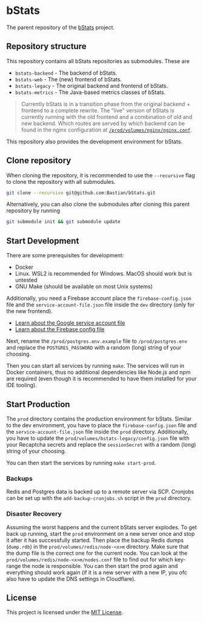 # bStats

The parent repository of the [bStats] project.

## Repository structure

This repository contains all bStats repositories as submodules. These are

- `bstats-backend` - The backend of bStats.
- `bstats-web` - The (new) frontend of bStats.
- `bstats-legacy` - The original backend and frontend of bStats.
- `bstats-metrics` - The Java-based metrics classes of bStats.

> Currently bStats is in a transition phase from the original backend + frontend
> to a complete rewrite. The "live" version of bStats is currently running with
> the old frontend and a combination of old and new backend. Which routes are
> served by which backend can be found in the nginx configuration at
> [`/prod/volumes/nginx/nginx.conf`](/prod/volumes/nginx/nginx.conf).

This repository also provides the development environment for bStats.

## Clone repository

When cloning the repository, it is recommended to use the `--recursive`
flag to clone the repository with all submodules.

```bash
git clone --recursive git@github.com:Bastian/bStats.git
```

Alternatively, you can also clone the submodules after cloning this parent
repository by running

```bash
git submodule init && git submodule update
```

## Start Development

There are some prerequisites for development:

- Docker
- Linux. WSL2 is recommended for Windows. MacOS should work but is untested
- GNU Make (should be available on most Unix systems)

Additionally, you need a Firebase account place the `firebase-config.json` file
and the `service-account-file.json` file inside the `dev` directory (only for
the new frontend).

- [Learn about the Google service account file]
- [Learn about the Firebase config file]

Next, rename the `/prod/postgres.env.example` file to `/prod/postgres.env` and
replace the `POSTGRES_PASSWORD` with a random (long) string of your choosing.

Then you can start all services by running `make`. The services will run in
Docker containers, thus no additional dependencies like Node.js and npm are
required (even though it is recommended to have them installed for your IDE
tooling).

## Start Production

The `prod` directory contains the production environment for bStats. Similar to
the dev environment, you have to place the `firebase-config.json` file and the
`service-account-file.json` file inside the `prod` directory.
Additionally, you have to update the `prod/volumes/bstats-legacy/config.json`
file with your Recaptcha secrets and replace the `sessionSecret` with a random
(long) string of your choosing.

You can then start the services by running `make start-prod`.

### Backups

Redis and Postgres data is backed up to a remote server via SCP.
Cronjobs can be set up with the `add-backup-cronjobs.sh` script in the `prod`
directory.

### Disaster Recovery

Assuming the worst happens and the current bStats server explodes. To get back
up running, start the `prod` environment on a new server once and stop it after
it has successfully started. Then place the backup Redis dumps (`dump.rdb`) in
the `prod/volumes/redis/node-<x>m` directory. Make sure that the dump file is
the correct one for the current node. You can look at the
`prod/volumes/redis/node-<x>m/nodes.conf` file to find out for which key-range
the node is responsible.
You can then start the prod again and everything should work again (if it is a
new server with a new IP, you ofc also have to update the DNS settings in
Cloudflare).

## License

This project is licensed under the [MIT License](/LICENSE).

[bstats]: https://bStats.org
[learn about the google service account file]: https://cloud.google.com/docs/authentication/getting-started
[learn about the firebase config file]: https://firebase.google.com/docs/web/setup?authuser=0#config-object
